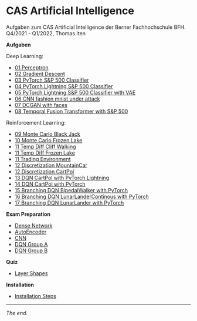 # CAS Artificial Intelligence

Aufgaben zum CAS Artificial Intelligence der Berner Fachhochschule BFH.<br />
Q4/2021 - Q1/2022, Thomas Iten

**Aufgaben**

Deep Learning:
- [01 Perceptron](src/01_perceptron.py)
- [02 Gradient Descent](src/02_gradient_descent.ipynb)
- [03 PyTorch S&P 500 Classifier](src/03_pytorch_sp500_binary.ipynb)
- [04 PyTorch Lightning S&P 500 Classifier](src/04_pytorch_lightning_sp500_classifier/04_pytorch_lightning_sp500_classifier.ipynb)
- [05 PyTorch Lightning S&P 500 Classifier with VAE](src/05_vae/05_pytorch_lightning_sp500_classifier_with_vae.ipynb)
- [06 CNN fashion mnist under attack](src/06_cnn/06_cnn_fashion_mnist.ipynb)
- [07 DCGAN with faces](src/07_gan/07_dcgan_faces.ipynb)
- [08 Temporal Fusion Transformer with S&P 500](src/08_tft/08_pytorch_tft_sp500.ipynb)

Reinforcement Learning:
- [09 Monte Carlo Black Jack](src/09_drl_mc/09_1_drl_monte_carlo.ipynb)
- [10 Monte Carlo Frozen Lake](src/10_drl_mc_fl/10_drl_frozen_lake.ipynb)
- [11 Temp Diff Cliff Walking](src/11_drl_sarsa/11_1_temp_diff_cliff_walking.ipynb)
- [11 Temp Diff Frozen Lake](src/11_drl_sarsa/11_2_temp_diff_frozen_lake.ipynb)
- [11 Trading Environment](src/11_trading_env/11_trading_env.ipynb)
- [12 Discretization MountainCar](src/12_discretization/12_discretization_mountain_car.ipynb)
- [12 Discretization CartPol](src/12_discretization/12_discretization_cartpol.ipynb)
- [13 DQN CartPol with PyTorch Lightning](src/13_dqn_simple/dqn_cartpole.ipynb)
- [14 DQN CartPol with PyTorch](src/14_dqn/cartPoleDqnPyTorch.py)
- [15 Branching DQN BipedalWalker with PyTorch](src/15_dqn_branching/all_in_one_branching_dqn.py)
- [16 Branching DQN LunarLanderContinous with PyTorch](src/16_dqn_branching/branching_dqn_lunar_lander_continous.py)
- [17 Branching DQN LunarLander with PyTorch](src/17_dqn_branching/branching_dqn_lunar_lander.py)

**Exam Preparation**
- [Dense Network](src/20_exam/exam-dl1-dense-network.ipynb)
- [AutoEncoder](src/20_exam/exam-dl2-auto-encoder.ipynb)
- [CNN](src/20_exam/exam-dl3-cnn.ipynb)
- [DQN Group A](src/20_exam/exam-dl4-dqn-group-a.ipynb)
- [DQN Group B](src/20_exam/exam-dl5-dqn-group-b.ipynb)

**Quiz**
- [Layer Shapes](quiz/02_Layer_Shapes.png)


**Installation**
- [Installation Steps](doc/Installation.md)

---
_The end._